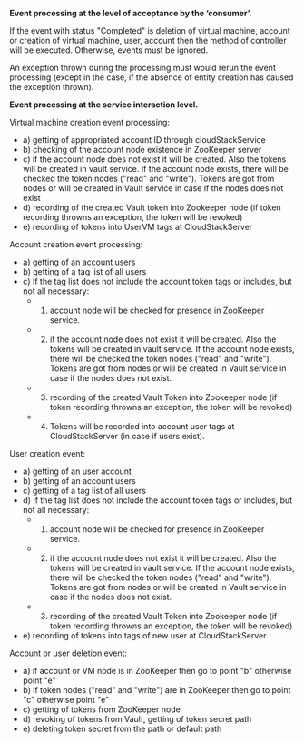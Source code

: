 **Event processing at the level of acceptance by the ‘consumer’.** <br />

If the event with status "Completed" is deletion of virtual machine, account or creation of virtual machine, user, account then the method of controller will be executed. Otherwise, events must be ignored. <br />

An exception thrown during the processing must would rerun the event processing (except in the case, if the absence of entity creation has caused the exception thrown). <br />


**Event processing at the service interaction level.** <br />

Virtual machine creation event processing: <br />
  * a) getting of appropriated account ID through cloudStackService <br />
  * b) checking of the account node existence in ZooKeeper server <br />
  * c) if the account node does not exist it will be created. Also the tokens will be created in vault service.  If the account node exists, there will be checked the token nodes ("read" and "write"). Tokens are got from nodes or will be created in Vault service in case if the nodes does not exist <br />
  * d) recording of  the created Vault token into Zookeeper node (if token recording throwns an exception, the token will be revoked) <br />
  * e) recording of tokens into UserVM tags at CloudStackServer <br />

Account creation event processing: <br />
  * a) getting of an account users <br />
  * b) getting of a tag list of all users <br />
  * с) If the tag list does not include the account token tags or includes, but not all necessary: <br />
    * 1) account node will be checked for presence in ZooKeeper service. <br />
    * 2) if the account node does not exist it will be created. Also the tokens will be created in vault service.  If the account node exists, there will be checked the token nodes ("read" and "write"). Tokens are got from nodes or will be created in Vault service in case if the nodes does not exist. <br />
    * 3) recording of  the created Vault Token into Zookeeper node (if token recording throwns an exception, the token will be revoked) <br />
    * 4) Tokens will be recorded into account user tags at CloudStackServer (in case if users exist). <br />

User creation event: <br />
  * a) getting of an user account <br />
  * b) getting of an account users <br />
  * c) getting of a tag list of all users <br />
  * d) If the tag list does not include the account token tags or includes, but not all necessary: <br />
    * 1) account node will be checked for presence in ZooKeeper service. <br />
    * 2) if the account node does not exist it will be created. Also the tokens will be created in vault service.  If the account node exists, there will be checked the token nodes ("read" and "write"). Tokens are got from nodes or will be created in Vault service in case if the nodes does not exist. <br />
    * 3) recording of  the created Vault Token into Zookeeper node (if token recording throwns an exception, the token will be revoked) <br />
  * e) recording of tokens into tags of new user at CloudStackServer <br />

Account or user deletion event: <br />
  * a) if account or VM node is in ZooKeeper then go to point "b" otherwise point "e" <br />
  * b) if token nodes ("read" and "write") are in ZooKeeper then go to point "c" otherwise point "e" <br />
  * c) getting of tokens from ZooKeeper node <br />
  * d) revoking of tokens from Vault, getting of token secret path <br />
  * e) deleting token secret from  the path or default path
